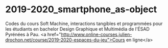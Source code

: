 # 2019-2020_smartphone_as-object
Codes du cours Soft Machine, interactions tangibles et programmées pour les étudiants en bachelor Design Graphique et Multimédia de l'ÉSAD Pyrénées à Pau. &lt;a href="http://www.online-courses.julien-drochon.net/course/2019-2020-espaces-du-jeu">Cours en ligne&lt;/a>
